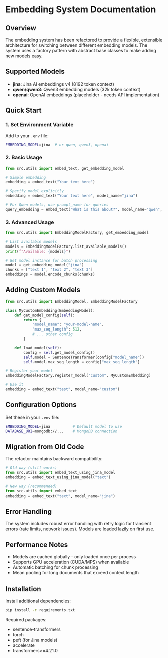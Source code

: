 # Embedding System Documentation

## Overview

The embedding system has been refactored to provide a flexible, extensible architecture for switching between different embedding models. The system uses a factory pattern with abstract base classes to make adding new models easy.

## Supported Models

- **jina**: Jina AI embeddings v4 (8192 token context)
- **qwen/qwen3**: Qwen3 embedding models (32k token context)
- **openai**: OpenAI embeddings (placeholder - needs API implementation)

## Quick Start

### 1. Set Environment Variable

Add to your `.env` file:

```bash
EMBEDDING_MODEL=jina  # or qwen, qwen3, openai
```

### 2. Basic Usage

```python
from src.utils import embed_text, get_embedding_model

# Simple embedding
embedding = embed_text("Your text here")

# Specify model explicitly
embedding = embed_text("Your text here", model_name="jina")

# For Qwen models, use prompt_name for queries
query_embedding = embed_text("What is this about?", model_name="qwen", prompt_name="query")
```

### 3. Advanced Usage

```python
from src.utils import EmbeddingModelFactory, get_embedding_model

# List available models
models = EmbeddingModelFactory.list_available_models()
print(f"Available: {models}")

# Get model instance for batch processing
model = get_embedding_model("jina")
chunks = ["text 1", "text 2", "text 3"]
embeddings = model.encode_chunks(chunks)
```

## Adding Custom Models

```python
from src.utils import EmbeddingModel, EmbeddingModelFactory

class MyCustomEmbedding(EmbeddingModel):
    def get_model_config(self):
        return {
            "model_name": "your-model-name",
            "max_seq_length": 512,
            # ... other config
        }

    def load_model(self):
        config = self.get_model_config()
        self.model = SentenceTransformer(config["model_name"])
        self.model.max_seq_length = config["max_seq_length"]

# Register your model
EmbeddingModelFactory.register_model("custom", MyCustomEmbedding)

# Use it
embedding = embed_text("test", model_name="custom")
```

## Configuration Options

Set these in your `.env` file:

```bash
EMBEDDING_MODEL=jina          # Default model to use
DATABASE_URI=mongodb://...    # MongoDB connection
```

## Migration from Old Code

The refactor maintains backward compatibility:

```python
# Old way (still works)
from src.utils import embed_text_using_jina_model
embedding = embed_text_using_jina_model("text")

# New way (recommended)
from src.utils import embed_text
embedding = embed_text("text", model_name="jina")
```

## Error Handling

The system includes robust error handling with retry logic for transient errors (rate limits, network issues). Models are loaded lazily on first use.

## Performance Notes

- Models are cached globally - only loaded once per process
- Supports GPU acceleration (CUDA/MPS) when available
- Automatic batching for chunk processing
- Mean pooling for long documents that exceed context length

## Installation

Install additional dependencies:

```bash
pip install -r requirements.txt
```

Required packages:

- sentence-transformers
- torch
- peft (for Jina models)
- accelerate
- transformers>=4.21.0
